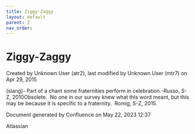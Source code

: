 ```yaml
---
title: Ziggy-Zaggy
layout: default
parent: Z
nav_order:
---
```


# Ziggy-Zaggy

Created by  Unknown User (atr2), last modified by  Unknown User (mtr7) on Apr 29, 2015

(slang)- Part of a chant some fraternities perform in celebration.-Russo, S-Z, 2010Obsolete.  No one in our survey knew what this word meant, but this may be because it is specific to a fraternity.  Romig, S-Z, 2015.

Document generated by Confluence on May 22, 2023 12:37

Atlassian
